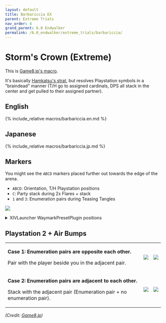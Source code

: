 ```yaml
---
layout: default
title: Barbariccia EX
parent: Extreme Trials
nav_order: 4
grand_parent: 6.0 Endwalker
permalink: /6.0_endwalker/extreme_trials/barbariccia/
---
```


# Storm's Crown (Extreme)

This is [Game8.jp's macro](https://game8.jp/ff14/477950).

It's basically [Hamkatsu's strat](https://youtu.be/FToWDK7uy4w), but resolves
Playstation symbols in a "braindead" manner (T/H go to assigned cardinals, DPS
all stack in the center and get pulled to their assigned partner). 

## English

{% include_relative macros/barbariccia.en.md %}

## Japanese

{% include_relative macros/barbariccia.jp.md %}

## Markers

You might see the `ABCD` markers placed further out towards the edge of the arena.

- `ABCD`: Orientation, T/H Playstation positions
- `C`: Party stack during 2x Flares + stack
- `1` and `3`: Enumeration pairs during Teasing Tangles

![]({{site.baseurl}}/images/6.0_endwalker/barbariccia/markers.jpg)
<details markdown=block>
<summary>XIVLauncher WaymarkPresetPlugin positions</summary>

```json
{
  "Name":"Barbariccia EX",
  "MapID":871,
  "A":{"X":100.0,"Y":0.0,"Z":91.5,"ID":0,"Active":true},
  "B":{"X":108.5,"Y":0.0,"Z":100.0,"ID":1,"Active":true},
  "C":{"X":100.0,"Y":0.0,"Z":108.5,"ID":2,"Active":true},
  "D":{"X":91.5,"Y":0.0,"Z":100.0,"ID":3,"Active":true},
  "One":{"X":106.0,"Y":0.0,"Z":94.0,"ID":4,"Active":true},
  "Two":{"X":106.0,"Y":0.0,"Z":94.0,"ID":5,"Active":false},
  "Three":{"X":94.0,"Y":0.0,"Z":106.0,"ID":6,"Active":true},
  "Four":{"X":94.0,"Y":0.0,"Z":106.0,"ID":7,"Active":false}
}
```
</details>

## Playstation 2 + Air Bumps

<table>
  <tr>
    <td>
      <p><b>Case 1: Enumeration pairs are opposite each other.</b></p>
      <p>Pair with the player beside you in the adjacent pair.</p>
    </td>
    <td><img src="{{site.baseurl}}/images/6.0_endwalker/barbariccia/airbumps_1_1.jpg"></td>
    <td><img src="{{site.baseurl}}/images/6.0_endwalker/barbariccia/airbumps_1_2.jpg"></td>
  </tr>
  <tr>
    <td>
      <p><b>Case 2: Enumeration pairs are adjacent to each other.</b></p>
      <p>Stack with the adjacent pair (Enumeration pair + no enumeration pair).</p>
    </td>
    <td><img src="{{site.baseurl}}/images/6.0_endwalker/barbariccia/airbumps_2_1.jpg"></td>
    <td><img src="{{site.baseurl}}/images/6.0_endwalker/barbariccia/airbumps_2_2.jpg"></td>
  </tr>
</table>

*(Credit: [Game8.jp](https://game8.jp/ff14/477950))*

<script data-goatcounter="https://xivjpraids.goatcounter.com/count"
        async src="//gc.zgo.at/count.js"></script>
